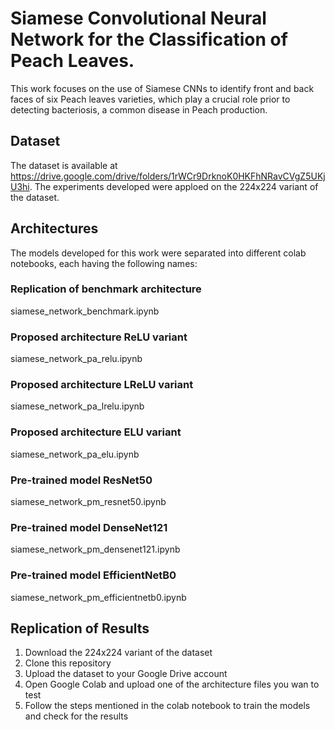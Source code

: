 # Siamese Convolutional Neural Network for the Classification  of Peach Leaves. 

This work focuses on the use of Siamese CNNs to identify front and back faces of six Peach leaves varieties, which play a crucial role prior to detecting bacteriosis, a common disease in Peach production.

## Dataset
The dataset is available at https://drive.google.com/drive/folders/1rWCr9DrknoK0HKFhNRavCVgZ5UKjU3hi. The experiments developed were
apploed on the 224x224 variant of the dataset. 

## Architectures
The models developed for this work were
separated into different colab notebooks, each having the following names:

### Replication of benchmark architecture
siamese_network_benchmark.ipynb

### Proposed architecture ReLU variant
siamese_network_pa_relu.ipynb

### Proposed architecture LReLU variant
siamese_network_pa_lrelu.ipynb

### Proposed architecture ELU variant
siamese_network_pa_elu.ipynb

### Pre-trained model ResNet50 
siamese_network_pm_resnet50.ipynb

### Pre-trained model DenseNet121 
siamese_network_pm_densenet121.ipynb

### Pre-trained model EfficientNetB0 
siamese_network_pm_efficientnetb0.ipynb

## Replication of Results

1. Download the 224x224 variant of the dataset
2. Clone this repository
3. Upload the dataset to your Google Drive account
5. Open Google Colab and upload one of the 
   architecture files you wan to test
6. Follow the steps mentioned in the colab notebook
   to train the models and check for the results
